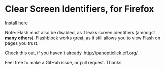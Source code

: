 Clear Screen Identifiers, for Firefox
========================

[Install here](https://addons.mozilla.org/en-US/firefox/addon/happy-bonobo-clear-screen-iden/)

Note: Flash must also be disabled, as it leaks screen identifiers (amongst **many others**). Flashblock works great, as it still allows you to view Flash on pages you trust.

Check this out, if you haven't already!
http://panopticlick.eff.org/

Feel free to make a GitHub issue, or pull request. Thanks.
